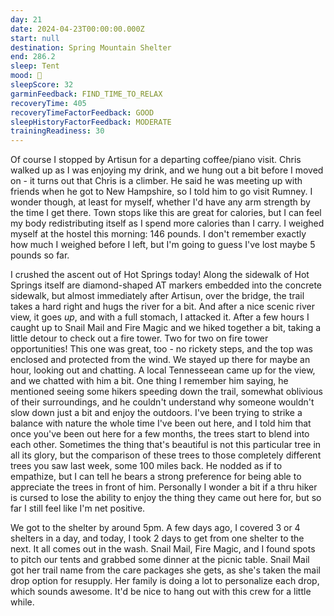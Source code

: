 ```yaml
---
day: 21
date: 2024-04-23T00:00:00.000Z
start: null
destination: Spring Mountain Shelter
end: 286.2
sleep: Tent
mood: 🙂
sleepScore: 32
garminFeedback: FIND_TIME_TO_RELAX
recoveryTime: 405
recoveryTimeFactorFeedback: GOOD
sleepHistoryFactorFeedback: MODERATE
trainingReadiness: 30
---
```

Of course I stopped by Artisun for a departing coffee/piano visit. Chris walked up as I was enjoying my drink, and we hung out a bit before I moved on - it turns out that Chris is a climber. He said he was meeting up with friends when he got to New Hampshire, so I told him to go visit Rumney. I wonder though, at least for myself, whether I'd have any arm strength by the time I get there. Town stops like this are great for calories, but I can feel my body redistributing itself as I spend more calories than I carry. I weighed myself at the hostel this morning: 146 pounds. I don't remember exactly how much I weighed before I left, but I'm going to guess I've lost maybe 5 pounds so far.

I crushed the ascent out of Hot Springs today! Along the sidewalk of Hot Springs itself are diamond-shaped AT markers embedded into the concrete sidewalk, but almost immediately after Artisun, over the bridge, the trail takes a hard right and hugs the river for a bit. And after a nice scenic river view, it goes *up*, and with a full stomach, I attacked it. After a few hours I caught up to Snail Mail and Fire Magic and we hiked together a bit, taking a little detour to check out a fire tower. Two for two on fire tower opportunities! This one was great, too - no rickety steps, and the top was enclosed and protected from the wind. We stayed up there for maybe an hour, looking out and chatting. A local Tennesseean came up for the view, and we chatted with him a bit. One thing I remember him saying, he mentioned seeing some hikers speeding down the trail, somewhat oblivious of their surroundings, and he couldn't understand why someone wouldn't slow down just a bit and enjoy the outdoors. I've been trying to strike a balance with nature the whole time I've been out here, and I told him that once you've been out here for a few months, the trees start to blend into each other. Sometimes the thing that's beautiful is not this particular tree in all its glory, but the comparison of these trees to those completely different trees you saw last week, some 100 miles back. He nodded as if to empathize, but I can tell he bears a strong preference for being able to appreciate the trees in front of him. Personally I wonder a bit if a thru hiker is cursed to lose the ability to enjoy the thing they came out here for, but so far I still feel like I'm net positive.

We got to the shelter by around 5pm. A few days ago, I covered 3 or 4 shelters in a day, and today, I took 2 days to get from one shelter to the next. It all comes out in the wash. Snail Mail, Fire Magic, and I found spots to pitch our tents and grabbed some dinner at the picnic table. Snail Mail got her trail name from the care packages she gets, as she's taken the mail drop option for resupply. Her family is doing a lot to personalize each drop, which sounds awesome. It'd be nice to hang out with this crew for a little while.

